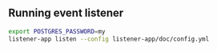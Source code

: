 ## Running event listener

```sh
export POSTGRES_PASSWORD=my
listener-app listen --config listener-app/doc/config.yml
```
